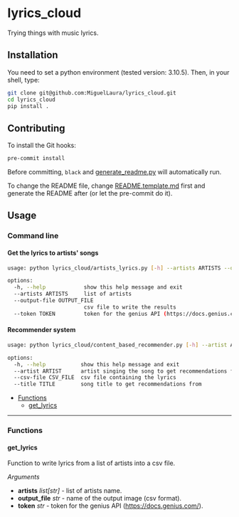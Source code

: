 # lyrics_cloud

Trying things with music lyrics.

## Installation

You need to set a python environment (tested version: 3.10.5). Then, in your shell, type:

 ```bash
 git clone git@github.com:MiguelLaura/lyrics_cloud.git
 cd lyrics_cloud
 pip install .
 ```

## Contributing

To install the Git hooks:
```bash
pre-commit install
```

Before committing, `black` and [generate_readme.py](script/generate_readme.py) will automatically run.

To change the README file, change [README.template.md](README.template.md) first and generate the README after (or let the pre-commit do it).

## Usage

### Command line

#### Get the lyrics to artists' songs

```bash
usage: python lyrics_cloud/artists_lyrics.py [-h] --artists ARTISTS --output-file OUTPUT_FILE --token TOKEN

options:
  -h, --help            show this help message and exit
  --artists ARTISTS     list of artists
  --output-file OUTPUT_FILE
                        csv file to write the results
  --token TOKEN         token for the genius API (https://docs.genius.com/)
```

#### Recommender system

```bash
usage: python lyrics_cloud/content_based_recommender.py [-h] --artist ARTIST --csv-file CSV_FILE --title TITLE

options:
  -h, --help           show this help message and exit
  --artist ARTIST      artist singing the song to get recommendations from
  --csv-file CSV_FILE  csv file containing the lyrics
  --title TITLE        song title to get recommendations from
```

* [Functions](#functions)
  * [get_lyrics](#get_lyrics)

---

### Functions

#### get_lyrics

Function to write lyrics from a list of artists into a csv file.

*Arguments*

* **artists** *list[str]* - list of artists name.
* **output_file** *str* - name of the output image (csv format).
* **token** *str* - token for the genius API (https://docs.genius.com/).
